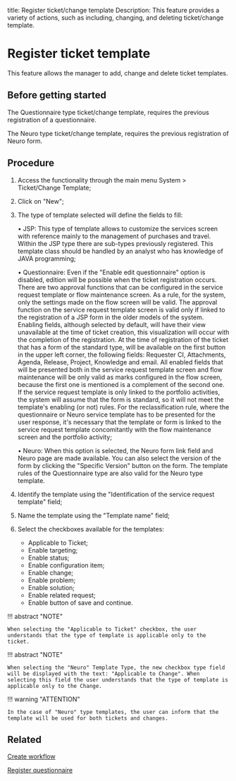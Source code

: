 title: Register ticket/change template
Description: This feature provides a variety of actions, such as including, changing, and deleting ticket/change template. 

# Register ticket template

This feature allows the manager to add, change and delete ticket templates.

## Before getting started

The Questionnaire type ticket/change template, requires the previous registration of a questionnaire.

The Neuro type ticket/change template, requires the previous registration of Neuro form.

## Procedure

1.	Access the functionality through the main menu System > Ticket/Change Template;
2.	Click on "New";
3.	The type of template selected will define the fields to fill:

    •	JSP: This type of template allows to customize the services screen with reference mainly to the management of purchases and travel. Within the JSP type there are sub-types previously registered. This template class should be handled by an analyst who has knowledge of JAVA programming;

    •	Questionnaire: Even if the "Enable edit questionnaire" option is disabled, edition will be possible when the ticket registration occurs. There are two approval functions that can be configured in the service request template or flow maintenance screen. As a rule, for the system, only the settings made on the flow screen will be valid. The approval function on the service request template screen is valid only if linked to the registration of a JSP form in the older models of the system. Enabling fields, although selected by default, will have their view unavailable at the time of ticket creation, this visualization will occur with the completion of the registration. At the time of registration of the ticket that has a form of the standard type, will be available on the first button in the upper left corner, the following fields: Requester CI, Attachments, Agenda, Release, Project, Knowledge and email. All enabled fields that will be presented both in the service request template screen and flow maintenance will be only valid as marks configured in the flow screen, because the first one is mentioned is a complement of the second one. If the service request template is only linked to the portfolio activities, the system will assume that the form is standard, so it will not meet the template's enabling (or not) rules. For the reclassification rule, where the questionnaire or Neuro service template has to be presented for the user response, it's necessary that the template or form is linked to the service request template concomitantly with the flow maintenance screen and the portfolio activity;
    
    •	Neuro: When this option is selected, the Neuro form link field and Neuro page are made available. You can also select the version of the form by clicking the "Specific Version" button on the form. The template rules of the Questionnaire type are also valid for the Neuro type template.

4. Identify the template using the "Identification of the service request template" field;

5. Name the template using the "Template name" field;

6. Select the checkboxes available for the templates:

    - Applicable to Ticket;
    - Enable targeting;
    - Enable status;
    - Enable configuration item;
    - Enable change;
    - Enable problem;    
    - Enable solution;    
    - Enable related request;
    - Enable button of save and continue.

!!! abstract "NOTE"

    When selecting the "Applicable to Ticket" checkbox, the user understands that the type of template is applicable only to the ticket.
    
!!! abstract "NOTE"
 
    When selecting the "Neuro" Template Type, the new checkbox type field will be displayed with the text: "Applicable to Change". When selecting this field the user understands that the type of template is applicable only to the Change.
    
!!! warning "ATTENTION"    

    In the case of "Neuro" type templates, the user can inform that the template will be used for both tickets and changes.
Related
-----------

[Create workflow](/en-us/citsmart-platform-9/workflow/use/create-flow.html)

[Register questionnaire](/en-us/citsmart-platform-9/platform-administration/questionnaires/questionaires-management/register-questionnaire.html)


<!-- !!! tip "About"

    <b>Product/Version:</b> CITSmart | 9.00 &nbsp;&nbsp;
    <b>Updated:</b>01/10/2019 – Larissa Lourenço

